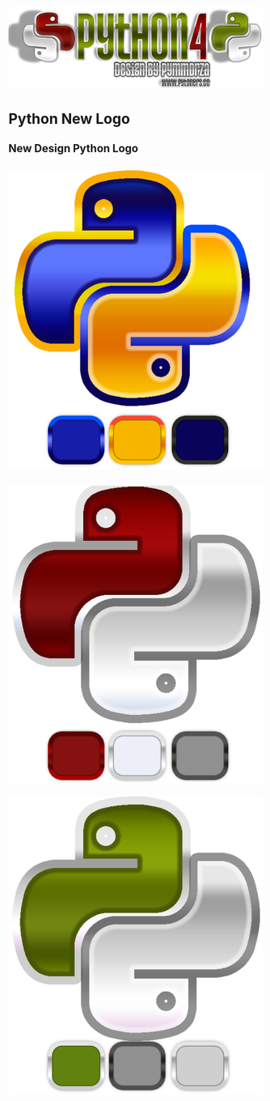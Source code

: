 ![python4](https://raw.githubusercontent.com/Pymmdrza/PythonNewLogo/mainx/headergit-1.png)

# Python New Logo
New Design Python Logo
---

![Python New Logo](https://raw.githubusercontent.com/Pymmdrza/PythonNewLogo/mainx/BLUE_YELLOW1.png)
---

![Python New Logo](https://raw.githubusercontent.com/Pymmdrza/PythonNewLogo/mainx/RED_Silver1.png)
---

![Python New Logo](https://raw.githubusercontent.com/Pymmdrza/PythonNewLogo/mainx/GREEN_SIlVER1.png)
